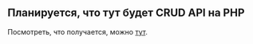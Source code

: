 ## Планируется, что тут будет CRUD API на PHP

Посмотреть, что получается, можно [тут](http://php-crud-api.alwaysdata.net/).